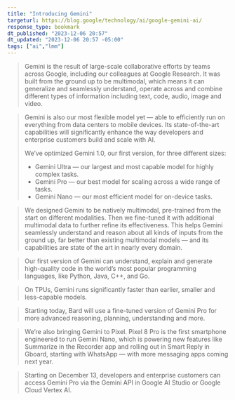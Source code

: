 ```yaml
---
title: "Introducing Gemini"
targeturl: https://blog.google/technology/ai/google-gemini-ai/
response_type: bookmark
dt_published: "2023-12-06 20:57"
dt_updated: "2023-12-06 20:57 -05:00"
tags: ["ai","lmm"]
---
```


> Gemini is the result of large-scale collaborative efforts by teams across Google, including our colleagues at Google Research. It was built from the ground up to be multimodal, which means it can generalize and seamlessly understand, operate across and combine different types of information including text, code, audio, image and video.

> Gemini is also our most flexible model yet — able to efficiently run on everything from data centers to mobile devices. Its state-of-the-art capabilities will significantly enhance the way developers and enterprise customers build and scale with AI.
> 
> We’ve optimized Gemini 1.0, our first version, for three different sizes:
> 
>    - Gemini Ultra — our largest and most capable model for highly complex tasks.
>    - Gemini Pro — our best model for scaling across a wide range of tasks.
>    - Gemini Nano — our most efficient model for on-device tasks.

> We designed Gemini to be natively multimodal, pre-trained from the start on different modalities. Then we fine-tuned it with additional multimodal data to further refine its effectiveness. This helps Gemini seamlessly understand and reason about all kinds of inputs from the ground up, far better than existing multimodal models — and its capabilities are state of the art in nearly every domain.

> Our first version of Gemini can understand, explain and generate high-quality code in the world’s most popular programming languages, like Python, Java, C++, and Go.

> On TPUs, Gemini runs significantly faster than earlier, smaller and less-capable models. 

> Starting today, Bard will use a fine-tuned version of Gemini Pro for more advanced reasoning, planning, understanding and more. 

> We’re also bringing Gemini to Pixel. Pixel 8 Pro is the first smartphone engineered to run Gemini Nano, which is powering new features like Summarize in the Recorder app and rolling out in Smart Reply in Gboard, starting with WhatsApp — with more messaging apps coming next year.

> Starting on December 13, developers and enterprise customers can access Gemini Pro via the Gemini API in Google AI Studio or Google Cloud Vertex AI.

